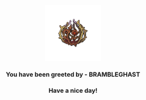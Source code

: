 <p align="center">
            <img src="https://raw.githubusercontent.com/PokeAPI/sprites/master/sprites/pokemon/947.png" width="150" height="150">
          </p>
          <h3 align="center">You have been greeted by - <b>BRAMBLEGHAST</b></h3>
          <h3 align="center">Have a nice day!</h3>
